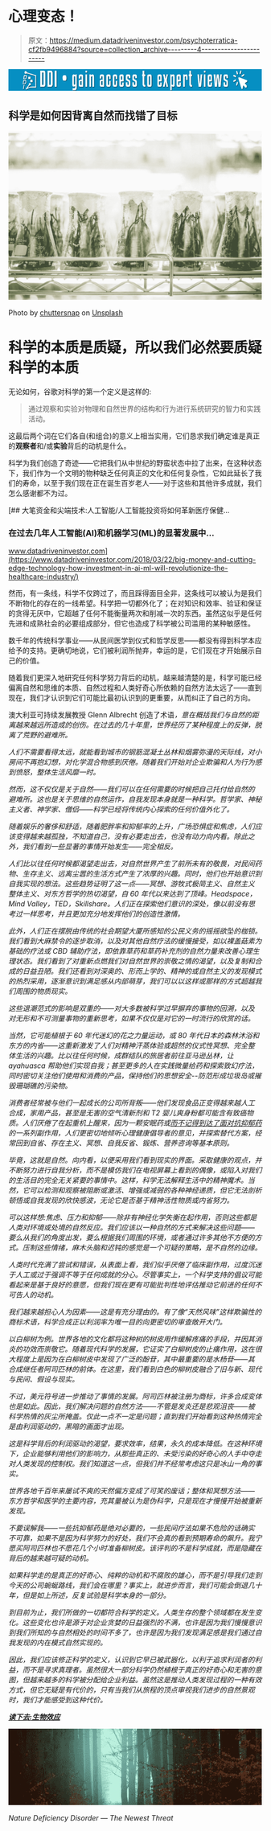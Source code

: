 # 心理变态！

> 原文：<https://medium.datadriveninvestor.com/psychoterratica-cf2fb9496884?source=collection_archive---------4----------------------->

[![](img/ed34833eaaf6765463f50d2c6345aaad.png)](http://www.track.datadriveninvestor.com/1B9E)

## 科学是如何因背离自然而找错了目标

![](img/62551792ad6711dbad778c231ffd83dd.png)

Photo by [chuttersnap](https://unsplash.com/@chuttersnap?utm_source=medium&utm_medium=referral) on [Unsplash](https://unsplash.com?utm_source=medium&utm_medium=referral)

# 科学的本质是质疑，所以我们必然要质疑科学的本质

无论如何，谷歌对科学的第一个定义是这样的:

> 通过观察和实验对物理和自然世界的结构和行为进行系统研究的智力和实践活动。

这最后两个词在它们各自(和组合)的意义上相当实用，它们恳求我们确定谁是真正的**观察者**和/或**实验**背后的动机是什么。

科学为我们创造了奇迹——它把我们从中世纪的野蛮状态中拉了出来，在这种状态下，我们作为一个文明的物种缺乏任何真正的文化和任何复杂性，它如此延长了我们的寿命，以至于我们现在正在诞生百岁老人——对于这些和其他许多成就，我们怎么感谢都不为过。

[](https://www.datadriveninvestor.com/2018/03/22/big-money-and-cutting-edge-technology-how-investment-in-ai-ml-will-revolutionize-the-healthcare-industry/) [## 大笔资金和尖端技术:人工智能/人工智能投资将如何革新医疗保健…

### 在过去几年人工智能(AI)和机器学习(ML)的显著发展中…

www.datadriveninvestor.com](https://www.datadriveninvestor.com/2018/03/22/big-money-and-cutting-edge-technology-how-investment-in-ai-ml-will-revolutionize-the-healthcare-industry/) 

然而，有一条线，科学不仅跨过了，而且踩得面目全非，这条线可以被认为是我们不断物化的存在的一线希望。科学把一切都外化了；在对知识和效率、验证和保证的贪得无厌中，它超越了任何不能衡量两次和削减一次的东西。虽然这似乎是任何先进和成熟社会的必要组成部分，但它也造成了科学被公司滥用的某种敏感性。

数千年的传统科学事业——从民间医学到仪式和哲学反思——都没有得到科学本应给予的支持。更确切地说，它们被利润所抛弃，幸运的是，它们现在才开始展示自己的价值。

随着我们更深入地研究任何科学努力背后的动机，越来越清楚的是，科学可能已经偏离自然和思维的本质、自然过程和人类好奇心所依赖的自然方法太远了——直到现在，我们才认识到它们可能比最初认识到的更重要，从而纠正了自己的方向。

澳大利亚可持续发展教授 Glenn Albrecht 创造了术语[](https://qz.com/1557308/psychoterratica-is-the-trauma-caused-by-distance-from-nature/)*，意在概括我们与自然的距离越来越远所造成的创伤。在过去的几十年里，世界经历了某种程度上的反弹，脱离了荒野的避难所。*

*人们不需要看得太远，就能看到城市的钢筋混凝土丛林和烟雾弥漫的天际线，对小房间不再抱幻想，对化学混合物感到厌倦。随着我们开始对企业欺骗和人为行为感到愤怒，整体生活风靡一时。*

*然而，这不仅仅是关于自然——我们可以在任何需要的时候把自己托付给自然的避难所。这也是关于思维的自然运作，自我发现本身就是一种科学。哲学家、神秘主义者、神学家、僧侣——科学已经将传统内心探索的任何价值外化了。*

*随着娱乐的奢侈和舒适，随着肥胖率和抑郁率的上升，广场恐惧症和焦虑，人们应该变得越来越孤独，不知道自己，没有必要走出去，也没有动力向内看。除此之外，我们看到一些显著的事情开始发生——完全相反。*

*人们比以往任何时候都渴望走出去，对自然世界产生了前所未有的敬畏，对民间药物、生存主义、远离尘嚣的生活方式产生了浓厚的兴趣。同时，他们也开始意识到自我实现的想法。这些趋势证明了这一点——冥想、游牧式极简主义、自然主义整体主义、对东方哲学的热切渴望，自 60 年代以来达到了顶峰。Headspace，Mind Valley，TED，Skillshare。人们正在探索他们意识的深处，像以前没有思考过一样思考，并且更加充分地发挥他们的创造性激情。*

*此外，人们正在摆脱由传统的社会期望大厦所感知的公民义务的摇摇欲坠的枷锁。我们看到大麻禁令的逐步取消，以及对其他自然疗法的缓慢接受，如以裸盖菇素为基础的疗法或 CBD 辅助疗法，即依靠草药和草药补充剂的自然力量来改善心理生理状态。我们看到了对重新点燃我们对自然世界的崇敬之情的渴望，以及复制和合成的日益丑陋。我们还看到对深奥的、形而上学的、精神的或自然主义的发现模式的热烈采用，逐渐意识到满足感从内部萌芽，我们可以以这样或那样的方式超越我们周围的物质现实。*

*这些退潮范式的影响是双重的——对大多数被科学过早摒弃的事物的回溯，以及对无形和不可测量事物的重新思考，如果不仅仅是对它的一时流行的欣赏的话。*

*当然，它可能植根于 60 年代迷幻的花之力量运动，或 80 年代日本的森林沐浴和东方的内省——这重新激发了人们对精神汗蒸体验或超然的仪式性冥想、完全整体生活的兴趣。比以往任何时候，成群结队的旅居者前往亚马逊丛林，让 ayahuasca 帮助他们实现自我；甚至更多的人在实践微量给药和探索致幻疗法，同时密切关注他们使用和消费的产品，保持他们的思想安全--防范形成垃圾岛或摧毁珊瑚礁的污染物。*

*消费者经常被与他们一起成长的公司所背叛——他们发现食品正变得越来越人工合成，家用产品，甚至是无害的空气清新剂和 T2 婴儿爽身粉都可能含有致癌物质。人们厌倦了在起重机上醒来，因为一颗安眠药或[而不记得到达了](https://chriskresser.com/the-dark-side-of-antidepressants/)[面对抗抑郁药](https://thoughtcatalog.com/eric-redding/2016/01/44-people-share-their-crazy-and-dangerous-ambien-horror-stories/)的一系列副作用，人们更密切地倾听心理健康倡导者的意见，并探索替代方案，经常回到自省、存在主义、冥想、自我反省、锻炼、营养咨询等基本原则。*

*毕竟，这就是自然。向内看，以便采用我们看到现实的界面。采取健康的观点，并不断努力进行自我分析，而不是模仿我们在电视屏幕上看到的偶像，或陷入对我们的生活目的完全无关紧要的事情中。这样，科学无法解释生活中的精神魔术。当然，它可以检测和观察被阻断或激活、增强或减弱的各种神经递质，但它无法剖析顿悟或自我发现的欣快感波，无论它是否基于精神活性物质或内省努力。*

*可以这样想:焦虑、压力和抑郁——除非有神经化学失衡在起作用，否则这些都是人类对环境或处境的自然反应。我们应该以一种自然的方式来解决这些问题——要么从我们的角度出发，要么根据我们周围的环境，或者通过许多其他不方便的方式。压制这些情绪，麻木头脑和迟钝的感觉是一个可疑的策略，是不自然的边缘。*

*人类时代充满了尝试和错误，从表面上看，我们似乎厌倦了临床副作用，过度沉迷于人工或过于强调不等于任何成就的分心。尽管事实上，一个科学支持的倡议可能看起来是基于良好的意愿，但我们现在更有可能批判性地评估推动它前进的任何不可告人的动机。*

*我们越来越担心人为因素——这是有充分理由的。有了像“*天然风味*”这样欺骗性的商标术语，科学合成正以利润率为唯一目的向更密切的审查敞开大门。*

*以白柳树为例。世界各地的文化都将这种树的树皮用作缓解疼痛的手段，并因其消炎的功效而崇敬它。随着现代科学的发展，它证实了白柳树皮的止痛作用，这在很大程度上是因为在白柳树皮中发现了广泛的酚苷，其中最重要的是水杨苷——其合成继任者阿司匹林的前体。在这里，我们看到白色的柳树皮融合了旧与新、现代与民间、假设与现实。*

*不过，美元符号进一步推动了事情的发展。阿司匹林被注册为商标，许多合成变体也是如此。因此，我们解决问题的自然方法——不管是发炎还是悲观沮丧——被科学热情的灰尘所掩盖。仅此一点不一定是问题；直到我们开始看到这种热情完全是由利润驱动的，黑暗的画面才出现。*

*这是科学背后的利润驱动的渴望，要求效率，结果，永久的成本降低。在这种环境下，企业能够利用他们的影响力，从那些真正的、未受污染的好奇心的人手中夺走对人类发现的控制权。我们知道这一点，但我们并不经常考虑这只是冰山一角的事实。*

*世界各地千百年来屡试不爽的天然偏方变成了可笑的废话；整体和冥想方法——东方哲学和医学的主要内容，充其量被认为是伪科学，只是现在才慢慢开始被重新发现。*

*不要误解我——一些抗抑郁药是绝对必要的，一些民间疗法如果不危险的话确实不可靠，如果不是因为科学努力的好处，我们不会真的看到预期寿命的飙升。我宁愿买阿司匹林也不愿花几个小时准备柳树皮。该评判的不是科学成就，而是隐藏在背后的越来越可疑的动机。*

*如果科学走的是真正的好奇心、纯粹的动机和不腐败的雄心，而不是引导我们走到今天的公司蜿蜒路线，我们会在哪里？事实上，就进步而言，我们可能会倒退几十年，但是如上所述，反复试验是科学本身的一部分。*

*到目前为止，我们所做的一切都符合科学的定义。人类生存的整个领域都在发生变化。这些变化也许是源于对企业贪婪的日益强烈的不满，也许是因为我们慢慢意识到我们所知的与自然相处的时间不多了，也许是因为我们发现满足感是我们通过自我发现的内在模式自然实现的。*

*因此，我们应该修正科学的定义，认识到它早已被武器化，以利于追求利润者的利益，而不是寻求真理者。虽然很大一部分科学仍然植根于真正的好奇心和无害的意图，但越来越多的科学被分配给企业利益。虽然这是推动人类发现过程的一种有效方式，但它无疑是有代价的，只有当我们从旅程的顶点审视我们进步的自然景观时，我们才能感受到这种代价。*

*[**读下去:生物效应**](https://medium.com/datadriveninvestor/the-biophilia-effect-cd8525dbf845)*

*![](img/06b5c71a3fadb34498d8cb12a5c06f41.png)*

*Nature Deficiency Disorder — The Newest Threat*